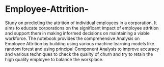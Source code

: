 # Employee-Attrition-
Study on predicting the attrition of individual employees in a corporation. 
It aims to educate corporations on the significant impact of employee attrition and support them in making informed decisions on maintaining a
viable workforce.
The notebook provides the comprehensive Analysis on Employee Attrition by building using various machine learning models like random forest and using principal Component Analysis to improve accuracy and various techniques to check the quality of churn and try to retain the high quality employee to balance the workplace.
